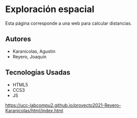 # Exploración espacial

Esta página corresponde a una web para calcular distancias.

## Autores

* Karanicolas, Agustin
* Reyero, Joaquin

## Tecnologías Usadas

* HTML5
* CCS3
* JS

https://ucc-labcompu2.github.io/proyecto2021-Reyero-Karanicolas/html/index.html
